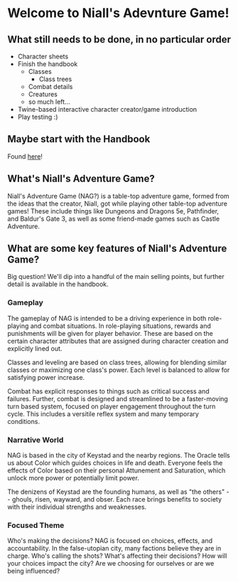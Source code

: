 # Welcome to Niall's Adevnture Game!

## What still needs to be done, in no particular order

- Character sheets
- Finish the handbook
  - Classes
    - Class trees
  - Combat details
  - Creatures
  - so much left...
- Twine-based interactive character creator/game introduction
- Play testing :)

## Maybe start with the Handbook

Found [here](handbook/0_nialls-adventure-game.md)!

## What's Niall's Adventure Game?

Niall's Adventure Game (NAG?) is a table-top adventure game, formed from the ideas that the creator, Niall, got while playing other table-top adventure games! These include things like Dungeons and Dragons 5e, Pathfinder, and Baldur's Gate 3, as well as some friend-made games such as Castle Adventure.

## What are some key features of Niall's Adventure Game?

Big question! We'll dip into a handful of the main selling points, but further detail is available in the handbook.

### Gameplay

The gameplay of NAG is intended to be a driving experience in both role-playing and combat situations. In role-playing situations, rewards and punishments will be given for player behavior. These are based on the certain character attributes that are assigned during character creation and explicitly lined out.

Classes and leveling are based on class trees, allowing for blending similar classes or maximizing one class's power. Each level is balanced to allow for satisfying power increase.

Combat has explicit responses to things such as critical success and failures. Further, combat is designed and streamlined to be a faster-moving turn based system, focused on player engagement throughout the turn cycle. This includes a versitile reflex system and many temporary conditions.

### Narrative World

NAG is based in the city of Keystad and the nearby regions. The Oracle tells us about Color which guides choices in life and death. Everyone feels the effects of Color based on their personal Attunement and Saturation, which unlock more power or potentially limit power.

The denizens of Keystad are the founding humans, as well as "the others" -- ghouls, risen, wayward, and obser. Each race brings benefits to society with their individual strengths and weaknesses.

### Focused Theme

Who's making the decisions? NAG is focused on choices, effects, and accountability. In the false-utopian city, many factions believe they are in charge. Who's calling the shots? What's affecting their decisions? How will your choices impact the city? Are we choosing for ourselves or are we being influenced?
